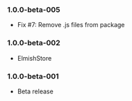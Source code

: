 ### 1.0.0-beta-005

* Fix #7: Remove .js files from package

### 1.0.0-beta-002

* ElmishStore

### 1.0.0-beta-001

* Beta release